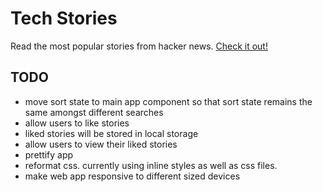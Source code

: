 # Tech Stories

Read the most popular stories from hacker news. [Check it out!](https://gifted-carson-b1e491.netlify.app)

## TODO

- move sort state to main app component so that sort state remains the same amongst different searches
- allow users to like stories
- liked stories will be stored in local storage
- allow users to view their liked stories
- prettify app
- reformat css. currently using inline styles as well as css files.
- make web app responsive to different sized devices
